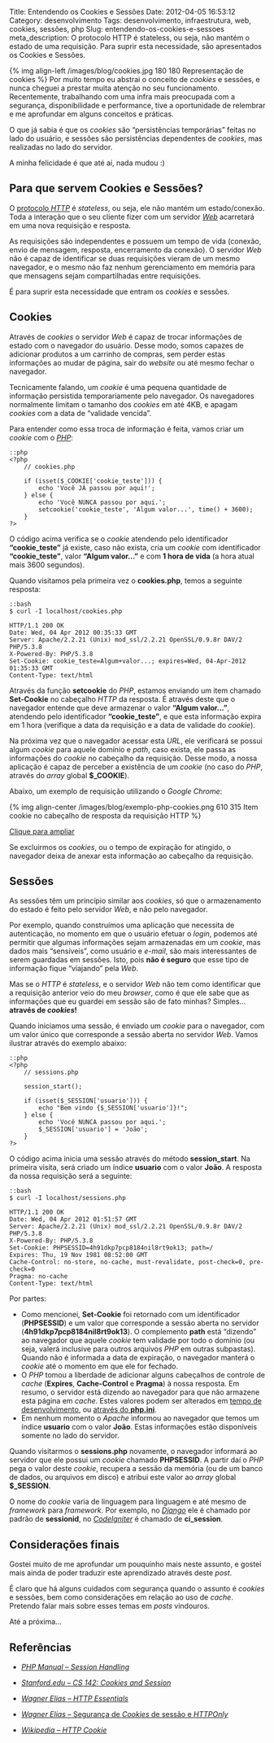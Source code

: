 Title: Entendendo os Cookies e Sessões
Date: 2012-04-05 16:53:12
Category: desenvolvimento
Tags: desenvolvimento, infraestrutura, web, cookies, sessões, php
Slug: entendendo-os-cookies-e-sessoes
meta_description: O protocolo HTTP é stateless, ou seja, não mantém o estado de uma requisição. Para suprir esta necessidade, são apresentados os Cookies e Sessões.


{% img align-left /images/blog/cookies.jpg 180 180 Representação de cookies %}
Por muito tempo eu abstrai o conceito de
*cookies* e sessões, e nunca cheguei a prestar muita atenção no seu
funcionamento. Recentemente, trabalhando com uma infra mais preocupada
com a segurança, disponibilidade e performance, tive a oportunidade de
relembrar e me aprofundar em alguns conceitos e práticas.

O que já sabia é que os *cookies* são “persistências temporárias” feitas
no lado do usuário, e sessões são persistências dependentes de
*cookies*, mas realizadas no lado do servidor.

<!-- PELICAN_END_SUMMARY -->

A minha felicidade é que até aí, nada mudou :)


Para que servem Cookies e Sessões?
----------------------------------

O [protocolo *HTTP*][] é *stateless*, ou seja, ele não mantém um
estado/conexão. Toda a interação que o seu cliente fizer com um servidor
[*Web*][] acarretará em uma nova requisição e resposta.

As requisições são independentes e possuem um tempo de vida (conexão,
envio de mensagem, resposta, encerramento da conexão). O servidor *Web*
não é capaz de identificar se duas requisições vieram de um mesmo
navegador, e o mesmo não faz nenhum gerenciamento em memória para que
mensagens sejam compartilhadas entre requisições.

É para suprir esta necessidade que entram os *cookies* e sessões.


Cookies
-------

Através de *cookies* o servidor *Web* é capaz de trocar informações de
estado com o navegador do usuário. Desse modo, somos capazes de
adicionar produtos a um carrinho de compras, sem perder estas
informações ao mudar de página, sair do *website* ou até mesmo fechar o
navegador.

Tecnicamente falando, um *cookie* é uma pequena quantidade de informação
persistida temporariamente pelo navegador. Os navegadores normalmente
limitam o tamanho dos *cookies* em até 4KB, e apagam *cookies* com a
data de “validade vencida”.

Para entender como essa troca de informação é feita, vamos criar um
*cookie* com o [*PHP*][]:

    ::php
    <?php
        // cookies.php
        
        if (isset($_COOKIE['cookie_teste'])) {
            echo 'Você JÁ passou por aqui!';
        } else {
            echo 'Você NUNCA passou por aqui.';
            setcookie('cookie_teste', 'Algum valor...', time() + 3600);
        }
    ?>

O código acima verifica se o *cookie* atendendo pelo identificador
**“cookie\_teste”** já existe, caso não exista, cria um *cookie* com
identificador **“cookie\_teste”**, valor **“Algum valor...”** e com **1
hora de vida** (a hora atual mais 3600 segundos).

Quando visitamos pela primeira vez o **cookies.php**, temos a seguinte
resposta:

    ::bash
    $ curl -I localhost/cookies.php

    HTTP/1.1 200 OK
    Date: Wed, 04 Apr 2012 00:35:33 GMT
    Server: Apache/2.2.21 (Unix) mod_ssl/2.2.21 OpenSSL/0.9.8r DAV/2 PHP/5.3.8
    X-Powered-By: PHP/5.3.8
    Set-Cookie: cookie_teste=Algum+valor...; expires=Wed, 04-Apr-2012 01:35:33 GMT
    Content-Type: text/html

Através da função **setcookie** do *PHP*, estamos enviando um item
chamado **Set-Cookie** no cabeçalho *HTTP* da resposta. É através deste
que o navegador entende que deve armazenar o valor **“Algum valor…”**,
atendendo pelo identificador **“cookie\_teste”**, e que esta informação
expira em 1 hora (verifique a data da requisição e a data de validade do
*cookie*).

Na próxima vez que o navegador acessar esta *URL*, ele verificará se
possui algum *cookie* para aquele domínio e *path*, caso exista, ele
passa as informações do *cookie* no cabeçalho da requisição. Desse modo,
a nossa aplicação é capaz de perceber a existência de um *cookie* (no
caso do *PHP*, através do *array* global **$\_COOKIE**).

Abaixo, um exemplo de requisição utilizando o *Google Chrome*:

{% img align-center /images/blog/exemplo-php-cookies.png 610 315 Item cookie no cabeçalho de resposta da requisição HTTP %}

[Clique para ampliar](/images/blog/exemplo-php-cookies.png)

Se excluirmos os *cookies*, ou o tempo de expiração for atingido, o
navegador deixa de anexar esta informação ao cabeçalho da requisição.


Sessões
-------

As sessões têm um princípio similar aos *cookies*, só que o
armazenamento do estado é feito pelo servidor *Web*, e não pelo
navegador.

Por exemplo, quando construímos uma aplicação que necessita de
autenticação, no momento em que o usuário efetuar o *login*, podemos até
permitir que algumas informações sejam armazenadas em um *cookie*, mas
dados mais “sensíveis”, como usuário e *e-mail*, são mais interessantes
de serem guardadas em sessões. Isto, pois **não é seguro** que esse tipo
de informação fique “viajando” pela *Web*.

Mas se o *HTTP* é *stateless*, e o servidor *Web* não tem como
identificar que a requisição anterior veio do meu *browser*, como é que
ele sabe que as informações que eu guardei em sessão são de fato minhas?
Simples… **através de *cookies*!**

Quando iniciamos uma sessão, é enviado um *cookie* para o navegador, com
um valor único que corresponde a sessão aberta no servidor *Web*. Vamos
ilustrar através do exemplo abaixo:

    ::php
    <?php
        // sessions.php

        session_start();
        
        if (isset($_SESSION['usuario'])) {
            echo "Bem vindo {$_SESSION['usuario']}!";
        } else {
            echo 'Você NUNCA passou por aqui.';
            $_SESSION['usuario'] = 'João';
        }
    ?>

O código acima inicia uma sessão através do método **session\_start**.
Na primeira visita, será criado um índice **usuario** com o valor
**João**. A resposta da nossa requisição será a seguinte:

    ::bash
    $ curl -I localhost/sessions.php

    HTTP/1.1 200 OK
    Date: Wed, 04 Apr 2012 01:51:57 GMT
    Server: Apache/2.2.21 (Unix) mod_ssl/2.2.21 OpenSSL/0.9.8r DAV/2 PHP/5.3.8
    X-Powered-By: PHP/5.3.8
    Set-Cookie: PHPSESSID=4h91dkp7pcp8184nil8rt9ok13; path=/
    Expires: Thu, 19 Nov 1981 08:52:00 GMT
    Cache-Control: no-store, no-cache, must-revalidate, post-check=0, pre-check=0
    Pragma: no-cache
    Content-Type: text/html

Por partes:

* Como mencionei, **Set-Cookie** foi retornado com um identificador
  (**PHPSESSID**) e um valor que corresponde a sessão aberta no
  servidor (**4h91dkp7pcp8184nil8rt9ok13**). O complemento **path**
  está “dizendo” ao navegador que aquele *cookie* tem validade por
  todo o domínio (ou seja, valerá inclusive para outros arquivos *PHP*
  em outras subpastas). Quando não é informada a data de expiração, o
  navegador manterá o *cookie* até o momento em que ele for fechado.
* O *PHP* tomou a liberdade de adicionar alguns cabeçalhos de controle
  de *cache* (**Expires**, **Cache-Control** e **Pragma**) à nossa
  resposta. Em resumo, o servidor está dizendo ao navegador para que
  não armazene esta página em *cache*. Estes valores podem ser
  alterados em [tempo de desenvolvimento][], ou [através do **php.ini**][].
* Em nenhum momento o *Apache* informou ao navegador que temos um
  índice **usuario** com o valor **João**. Estas informações estão
  disponíveis somente no lado do servidor.

Quando visitarmos o **sessions.php** novamente, o navegador informará ao
servidor que ele possui um *cookie* chamado **PHPSESSID**. A partir daí
o *PHP* pega o valor deste *cookie*, recupera a sessão da memória (ou de
um banco de dados, ou arquivos em disco) e atribui este valor ao *array*
global **$\_SESSION**.

O nome do *cookie* varia de linguagem para linguagem e até mesmo de
*framework* para *framework*. Por exemplo, no [*Django*][] ele é chamado
por padrão de **sessionid**, no [*CodeIgniter*][] é chamado de
**ci\_session**.


Considerações finais
--------------------

Gostei muito de me aprofundar um pouquinho mais neste assunto, e gostei
mais ainda de poder traduzir este aprendizado através deste *post*.

É claro que há alguns cuidados com segurança quando o assunto é
*cookies* e sessões, bem como considerações em relação ao uso de
*cache*. Pretendo falar mais sobre esses temas em *posts* vindouros.

Até a próxima…


Referências
-----------

* [*PHP Manual – Session Handling*][]
* [*Stanford.edu – CS 142: Cookies and Session*][]
* [*Wagner Elias* – *HTTP Essentials*][]
* [*Wagner Elias* – Segurança de *Cookies* de sessão e *HTTPOnly*][]
* [*Wikipedia – HTTP Cookie*][]


  [protocolo *HTTP*]: http://wagnerelias.com/2009/02/06/http-essentials/
    "Conheça mais sobre o protocolo HTTP"
  [*Web*]: {tag}web
    "Leia mais sobre Web"
  [*PHP*]: {tag}php
    "Leia mais sobre PHP"
  [tempo de desenvolvimento]: http://www.php.net/manual/en/ref.session.php
    "PHP: Session functions"
  [através do **php.ini**]: http://www.php.net/manual/en/session.configuration.php
    "PHP: Runtime configuration"
  [*Django*]: {tag}django
    "Leia mais sobre Django"
  [*CodeIgniter*]: {tag}codeigniter
    "Leia mais sobre CodeIgniter"
  [*PHP Manual – Session Handling*]: http://www.php.net/manual/en/book.session.php
    "Confira a documentação oficial do PHP que fala sobre Sessões"
  [*Stanford.edu – CS 142: Cookies and Session*]: http://www.stanford.edu/~ouster/cgi-bin/cs142-fall10/lecture.php?topic=cookie
    "Material resumido, mas muito bom, sobre sessões e Cookies"
  [*Wagner Elias* – *HTTP Essentials*]: http://wagnerelias.com/2009/02/06/http-essentials/
    "Wagner nos apresenta de forma objetiva o funcionamento do protocolo HTTP"
  [*Wagner Elias* – Segurança de *Cookies* de sessão e *HTTPOnly*]: http://wagnerelias.com/2009/04/21/seguranca-de-cookies-de-sessao-e-httponly/
    "Entenda as falhas de segurança apresentadas com o uso de sessões e cookies"
  [*Wikipedia – HTTP Cookie*]: http://en.wikipedia.org/wiki/HTTP_cookie
    "Leia este bom artigo em inglês sobre Cookies"
